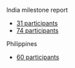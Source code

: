 India milestone report
* [31 participants](report-30.html)
* [74 participants](report-74.html)

Philippines
* [60 participants](PH-report-60.html)

